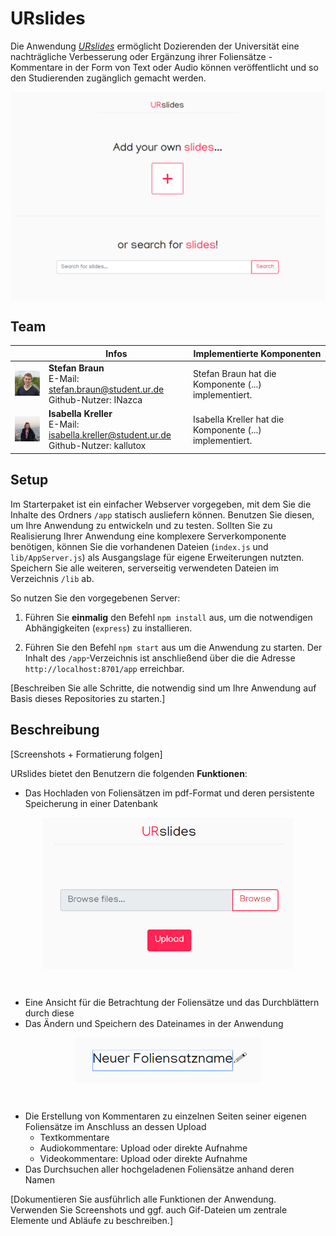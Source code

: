 # URslides

Die Anwendung [*URslides*](http://localhost:8701) ermöglicht Dozierenden der Universität eine nachträgliche Verbesserung oder Ergänzung ihrer Foliensätze - Kommentare in der Form von Text oder Audio können veröffentlicht und so den Studierenden zugänglich gemacht werden. 

<p align="center">
  <img alt="Screenshot der URslides Startseite" src="docs/img/urslides-startseite.PNG" width="600" align="middle"/>
</p>


## Team

| | Infos | Implementierte Komponenten
|-|-|-|
<img alt="Portrait von Stefan Braun" src="docs/img/stefan-braun.jpg" width="100" /> | **Stefan Braun**<br />E-Mail: stefan.braun@student.ur.de<br />Github-Nutzer: INazca | Stefan Braun hat die Komponente (...) implementiert. |
<img alt="Portrait von Isabella Kreller" src="docs/img/isabella-kreller.jpg" width="100" /> | **Isabella Kreller**<br />E-Mail: isabella.kreller@student.ur.de<br />Github-Nutzer: kallutox | Isabella Kreller hat die Komponente (...) implementiert. |


## Setup

Im Starterpaket ist ein einfacher Webserver vorgegeben, mit dem Sie die Inhalte des Ordners `/app` statisch ausliefern können. Benutzen Sie diesen, um Ihre Anwendung zu entwickeln und zu testen. Sollten Sie zu Realisierung Ihrer Anwendung eine komplexere Serverkomponente benötigen, können Sie die vorhandenen Dateien (`index.js` und `lib/AppServer.js`) als Ausgangslage für eigene Erweiterungen nutzten. Speichern Sie alle weiteren, serverseitig verwendeten Dateien im Verzeichnis `/lib` ab.

So nutzen Sie den vorgegebenen Server:

1. Führen Sie **einmalig** den Befehl `npm install` aus, um die notwendigen Abhängigkeiten (`express`) zu installieren.

2. Führen Sie den Befehl `npm start` aus um die Anwendung zu starten. Der Inhalt des `/app`-Verzeichnis ist anschließend über die die Adresse `http://localhost:8701/app` erreichbar.

[Beschreiben Sie alle Schritte, die notwendig sind um Ihre Anwendung auf Basis dieses Repositories zu starten.]

## Beschreibung

[Screenshots + Formatierung folgen]

URslides bietet den Benutzern die folgenden **Funktionen**:
<br />

- Das Hochladen von Foliensätzen im pdf-Format und deren persistente Speicherung in einer Datenbank

<p align="center">
  <img alt="Screenshot des Uploads" src="docs/img/urslides-upload.PNG" width="400" align="middle"/>
</p>
<br />

- Eine Ansicht für die Betrachtung der Foliensätze und das Durchblättern durch diese
- Das Ändern und Speichern des Dateinames in der Anwendung

<p align="center">
  <img alt="Screenshot des bearbeiteten PDF-Namen" src="docs/img/urslides-pdfName.png" width="300" align="middle"/>
</p>
<br />

- Die Erstellung von Kommentaren zu einzelnen Seiten seiner eigenen Foliensätze im Anschluss an dessen Upload
  - Textkommentare
  - Audiokommentare: Upload oder direkte Aufnahme
  - Videokommentare: Upload oder direkte Aufnahme
- Das Durchsuchen aller hochgeladenen Foliensätze anhand deren Namen


[Dokumentieren Sie ausführlich alle Funktionen der Anwendung. Verwenden Sie Screenshots und ggf. auch Gif-Dateien um zentrale Elemente und Abläufe zu beschreiben.]

